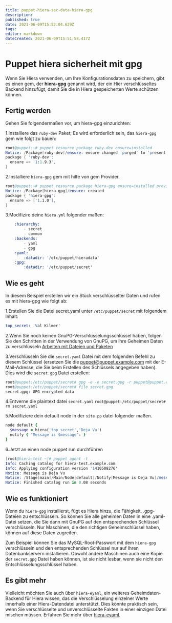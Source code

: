 ```yaml
---
title: puppet-hiera-sec-data-hiera-gpg
description: 
published: true
date: 2021-06-09T15:52:04.629Z
tags: 
editor: markdown
dateCreated: 2021-06-09T15:51:58.417Z
---
```


# Puppet hiera sicherheit mit gpg

Wenn Sie Hiera verwenden, um Ihre Konfigurationsdaten zu speichern, gibt es einen gem, der **hiera-gpg** genannt wird, der ein Hier verschlüsseltes Backend hinzufügt, damit Sie die in Hiera gespeicherten Werte schützen können.

## Fertig werden

Gehen Sie folgendermaßen vor, um hiera-gpg einzurichten:

1.Installiere das `ruby-dev` Paket; Es wird erforderlich sein, das `hiera-gpg` gem wie folgt zu bauen:

```s
root@puppet:~# puppet resource package ruby-dev ensure=installed
Notice: /Package[ruby-dev]/ensure: ensure changed 'purged' to 'present'
package { 'ruby-dev':
  ensure => '1:1.9.3',
}
```

2.Installiere `hiera-gpg` gem  mit hilfe von gem Provider.

```s
root@puppet:~# puppet resource package hiera-gpg ensure=installed provider=gem
Notice: /Package[hiera-gpg]/ensure: created
package { 'hiera-gpg':
  ensure => ['1.1.0'],
}

```

3.Modifizire deine `hiera.yml` folgender maßen:

```s
    :hierarchy:
        - secret
        - common
    :backends:
        - yaml
        - gpg
    :yaml:
        :datadir: '/etc/puppet/hieradata'
    :gpg:
        :datadir: '/etc/puppet/secret'
```

## Wie es geht

In diesem Beispiel erstellen wir ein Stück verschlüsselter Daten und rufen es mit hiera-gpg wie folgt ab:

1.Erstellen Sie die Datei secret.yaml unter `/etc/puppet/secret` mit folgendem Inhalt:

```s
top_secret: 'Val Kilmer'
```

2.Wenn Sie noch keinen GnuPG-Verschlüsselungsschlüssel haben, folgen Sie den Schritten in der Verwendung von GnuPG, um ihre Geheimen Daten zu verschlüsseln [Arbeiten mit Dateien und Paketen](../puppet4-datein-packete)

3.Verschlüsseln Sie die `secret.yaml` Datei mit dem folgenden Befehl zu diesem Schlüssel (ersetzen Sie die puppet@puppet.example.com mit der E-Mail-Adresse, die Sie beim Erstellen des Schlüssels angegeben haben). Dies wird die `secret.gpg` Datei erstellen:

```s
root@puppet:/etc/puppet/secret# gpg -e -o secret.gpg -r puppet@puppet.example.com secret.yaml
root@puppet:/etc/puppet/secret# file secret.gpg
secret.gpg: GPG encrypted data
```

4.Entverne die plaintext datei `secret.yaml`
`root@puppet:/etc/puppet/secret# rm secret.yaml`

5.Modifiziere dein default node in der `site.pp` datei folgender maßen.

```ruby
node default {
  $message = hiera('top_secret','Deja Vu')
  notify { "Message is $message": }
}
```

6.Jetzt an einen node puppet run durchführen

```s
[root@hiera-test ~]# puppet agent -t
Info: Caching catalog for hiera-test.example.com
Info: Applying configuration version '1410508276'
Notice: Message is Deja Vu
Notice: /Stage[main]/Main/Node[default]/Notify[Message is Deja Vu]/message: defined 'message' as 'Message is Deja Vu'
Notice: Finished catalog run in 0.08 seconds
```

## Wie es funktioniert

Wenn du `hiera-gpg` installierst, fügt es Hiera hinzu, die Fähigkeit, .gpg-Dateien zu entschlüsseln. So können Sie alle geheimen Daten in eine .yaml-Datei setzen, die Sie dann mit GnuPG auf den entsprechenden Schlüssel verschlüsseln. Nur Maschinen, die den richtigen Geheimschlüssel haben, können auf diese Daten zugreifen.

Zum Beispiel können Sie das MySQL-Root-Passwort mit dem `hiera-gpg` verschlüsseln und den entsprechenden Schlüssel nur auf Ihren Datenbankservern installieren. Obwohl andere Maschinen auch eine Kopie der `secret.gpg` Datei haben können, ist sie nicht lesbar, wenn sie nicht den Entschlüsselungsschlüssel haben.

## Es gibt mehr

Vielleicht möchten Sie auch über `hiera-eyaml`, ein weiteres Geheimdaten-Backend für Hiera wissen, das die Verschlüsselung einzelner Werte innerhalb einer Hiera-Datendatei unterstützt. Dies könnte praktisch sein, wenn Sie verschlüsselte und unverschlüsselte Fakten in einer einzigen Datei mischen müssen. Erfahren Sie mehr über [hiera-eyaml](https://github.com/TomPoulton/hiera-eyaml).
